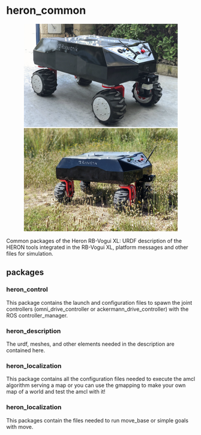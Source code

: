 # heron_common

<p align="center">
  <img src="doc/Robotnik-RB-VOGUI-01.jpg" height="275" />
  <img src="doc/Robotnik-RB-VOGUI-02.jpg" height="275" />
</p>

Common packages of the Heron RB-Vogui XL: URDF description of the HERON tools integrated in the RB-Vogui XL, platform messages and other files for simulation.

## packages

### heron_control

This package contains the launch and configuration files to spawn the joint controllers (omni_drive_controller or ackermann_drive_controller) with the ROS controller_manager. 

### heron_description

The urdf, meshes, and other elements needed in the description are contained here.

### heron_localization

This package contains all the configuration files needed to execute the amcl algorithm serving a map or you can use the gmapping to make your own map of a world and test the amcl with it! 

### heron_localization
This packages contain the files needed to run move_base or simple goals with move.
